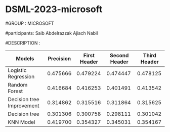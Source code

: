 # DSML-2023-microsoft

#GROUP : MICROSOFT

#participants: Saib Abdelrazzak
              Ajiach Nabil 

#DESCRIPTION : 



| Models                     | Precision | First Header | Second Header | Third Header |
|----------------------------|-----------|--------------|---------------|--------------|
| Logistic Regression        | 0.475666  | 0.479224     | 0.474447      | 0.478125     |
| Random Forest              | 0.416684  | 0.416253     | 0.401491      | 0.413542     |
| Decision tree Improvement  | 0.314862  | 0.315516     | 0.311864      | 0.315625     |
| Decision tree              | 0.301306  | 0.300758     | 0.298111      | 0.301042     |
| KNN Model                  | 0.419700  | 0.354327     | 0.345031      | 0.354167     |

